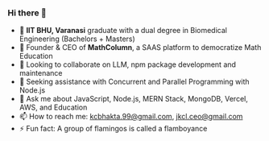 ### Hi there 👋

<!--
**KailashJS/KailashJS** is a ✨ _special_ ✨ repository because its `README.md` (this file) appears on your GitHub profile.
-->

- 🔭 **IIT BHU, Varanasi** graduate with a dual degree in Biomedical Engineering (Bachelors + Masters)
- 🌱 Founder & CEO of **MathColumn**, a SAAS platform to democratize Math Education
- 👯 Looking to collaborate on LLM, npm package development and maintenance 
- 🤔 Seeking assistance with Concurrent and Parallel Programming with Node.js
- 💬 Ask me about JavaScript, Node.js, MERN Stack, MongoDB, Vercel, AWS, and Education
- 📫 How to reach me: [kcbhakta.99@gmail.com](mailto:kcbhakta.99@gmail.com), [jkcl.ceo@gmail.com](mailto:jkcl.ceo@gmail.com)
- ⚡ Fun fact: A group of flamingos is called a flamboyance

<!-- <a href="https://github.com/KailashJS">
  <img align="center" src="https://github-readme-stats.vercel.app/api/top-langs/?username=KailashJS&theme=light&hide_langs_below=1" />
</a>
<a href="https://github.com/KailashJS">
  <img align="center" src="https://github-readme-stats.vercel.app/api?username=KailashJS&show_icons=true&theme=light&line_height=27" alt="Kailash's GitHub stats"/>
</a> -->

<!-- Note: GitHub's API does not support fetching commit details from private repositories for security reasons. -->
